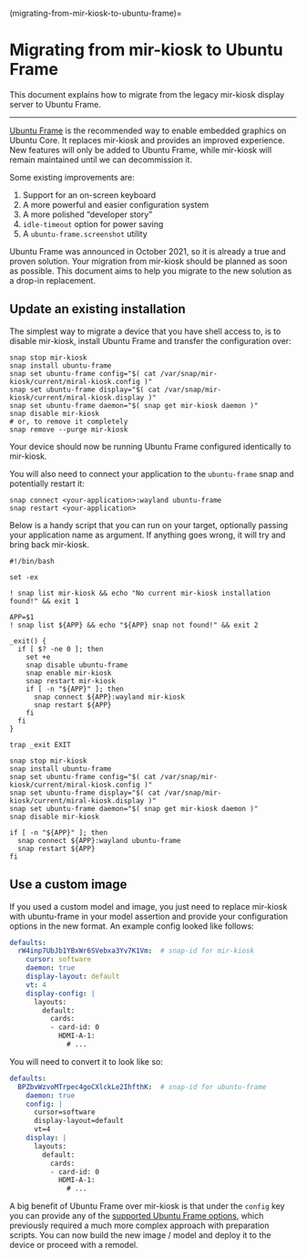 (migrating-from-mir-kiosk-to-ubuntu-frame)=

# Migrating from mir-kiosk to Ubuntu Frame

This document explains how to migrate from the legacy mir-kiosk display server to Ubuntu Frame.

______________________________________________________________________

[Ubuntu Frame](https://mir-server.io/ubuntu-frame/) is the recommended way to enable embedded graphics on Ubuntu Core. It replaces mir-kiosk and provides an improved experience. New features will only be added to Ubuntu Frame, while mir-kiosk will remain maintained until we can decommission it.

Some existing improvements are:

1. Support for an on-screen keyboard
1. A more powerful and easier configuration system
1. A more polished “developer story”
1. `idle-timeout` option for power saving
1. A `ubuntu-frame.screenshot` utility

Ubuntu Frame was announced in October 2021, so it is already a true and proven solution. Your migration from mir-kiosk should be planned as soon as possible. This document aims to help you migrate to the new solution as a drop-in replacement.

## Update an existing installation

The simplest way to migrate a device that you have shell access to, is to disable mir-kiosk, install Ubuntu Frame and transfer the configuration over:

```plain
snap stop mir-kiosk
snap install ubuntu-frame
snap set ubuntu-frame config="$( cat /var/snap/mir-kiosk/current/miral-kiosk.config )"
snap set ubuntu-frame display="$( cat /var/snap/mir-kiosk/current/miral-kiosk.display )"
snap set ubuntu-frame daemon="$( snap get mir-kiosk daemon )"
snap disable mir-kiosk
# or, to remove it completely
snap remove --purge mir-kiosk
```

Your device should now be running Ubuntu Frame configured identically to mir-kiosk.

You will also need to connect your application to the `ubuntu-frame` snap and potentially restart it:

```plain
snap connect <your-application>:wayland ubuntu-frame
snap restart <your-application>
```

Below is a handy script that you can run on your target, optionally passing your application name as argument. If anything goes wrong, it will try and bring back mir-kiosk.

```shell
#!/bin/bash

set -ex

! snap list mir-kiosk && echo "No current mir-kiosk installation found!" && exit 1

APP=$1
! snap list ${APP} && echo "${APP} snap not found!" && exit 2

_exit() {
  if [ $? -ne 0 ]; then
    set +e
    snap disable ubuntu-frame
    snap enable mir-kiosk
    snap restart mir-kiosk
    if [ -n "${APP}" ]; then
      snap connect ${APP}:wayland mir-kiosk
      snap restart ${APP}
    fi
  fi
}

trap _exit EXIT

snap stop mir-kiosk
snap install ubuntu-frame
snap set ubuntu-frame config="$( cat /var/snap/mir-kiosk/current/miral-kiosk.config )"
snap set ubuntu-frame display="$( cat /var/snap/mir-kiosk/current/miral-kiosk.display )"
snap set ubuntu-frame daemon="$( snap get mir-kiosk daemon )"
snap disable mir-kiosk

if [ -n "${APP}" ]; then
  snap connect ${APP}:wayland ubuntu-frame
  snap restart ${APP}
fi
```

## Use a custom image

If you used a custom model and image, you just need to replace mir-kiosk with ubuntu-frame in your model assertion and provide your configuration options in the new format. An example config looked like follows:

```yaml
defaults:
  rW4inp7UbJb1YBxWr6SVebxa3Yv7K1Vm:  # snap-id for mir-kiosk
    cursor: software
    daemon: true
    display-layout: default
    vt: 4
    display-config: |
      layouts:
        default:
          cards:
          - card-id: 0
            HDMI-A-1:
              # ...
```

You will need to convert it to look like so:

```yaml
defaults:
  BPZbvWzvoMTrpec4goCXlckLe2IhfthK:  # snap-id for ubuntu-frame
    daemon: true
    config: |
      cursor=software
      display-layout=default
      vt=4
    display: |
      layouts:
        default:
          cards:
          - card-id: 0
            HDMI-A-1:
              # ...
```

A big benefit of Ubuntu Frame over mir-kiosk is that under the `config` key you can provide any of the [supported Ubuntu Frame options](/reference/ubuntu-frame-configuration-options.md), which previously required a much more complex approach with preparation scripts. You can now build the new image / model and deploy it to the device or proceed with a remodel.
